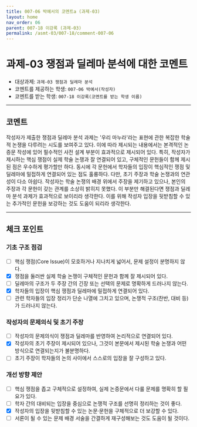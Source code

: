 ```yaml
---
title: 007-06 박예서의 코멘트a (과제-03) 
layout: home
nav_order: 06
parent: 007-18 이강록 (과제-03)
permalink: /asmt-03/007-18/comment-007-06
---
```


# 과제-03 쟁점과 딜레마 분석에 대한 코멘트

- 대상과제: `과제-03 쟁점과 딜레마 분석`
- 코멘트를 제공하는 학생: `007-06 박예서(작성자)` 
- 코멘트를 받는 학생: `007-18 이강록(코멘트를 받는 학생 이름)` 

---

## 코멘트

작성자가 제출한 쟁점과 딜레마 분석 과제는 '우리 마누라'라는 표현에 관한 복잡한 학술적 논쟁을 다루려는 시도를 보여주고 있다. 이에 따라 제시되는 내용에서는 본격적인 논증문 작성에 있어 필수적인 사전 설계 부분이 효과적으로 제시되어 있다. 특히, 작성자가 제시하는 핵심 쟁점이 실제 학술 논쟁과 잘 연결되어 있고, 구체적인 문헌들이 함께 제시된 점은 우수하게 평가할만 하다. 동시에 각 문헌에서 학자들의 입장이 핵심적인 쟁점 및 딜레마에 밀접하게 연결되어 있는 점도 훌륭하다. 다만, 초기 주장과 학술 논쟁과의 연관성이 다소 아쉽다. 작성자는 학술 논쟁의 배경 위에서 주장을 제기하고 있으나, 본인의 주장과 각 문헌이 갖는 관계를 소상히 밝히지 못했다. 이 부분만 해결된다면 쟁점과 딜레마 분석 과제가 효과적으로 보이리라 생각한다. 이를 위해 작성자 입장을 뒷받침할 수 있는 추가적인 문헌을 보강하는 것도 도움이 되리라 생각한다.

---

## 체크 포인트

### **기초 구조 점검**
- [ ] 핵심 쟁점(Core Issue)이 모호하거나 지나치게 넓어서, 문제 설정이 분명하지 않다.
- [x] 쟁점을 둘러싼 실제 학술 논쟁이 구체적인 문헌과 함께 잘 제시되어 있다.
- [ ] 딜레마의 구조가 두 주장 간의 긴장 또는 선택의 문제로 명확하게 드러나지 않는다.
- [x] 학자들의 입장이 핵심 쟁점과 딜레마에 밀접하게 연결되어 있다.
- [ ] 관련 학자들의 입장 정리가 단순 나열에 그치고 있으며, 논쟁적 구조(찬반, 대비 등)가 드러나지 않는다.

### **작성자의 문제의식 및 초기 주장**
- [ ] 작성자의 문제의식이 쟁점과 딜레마를 반영하여 논리적으로 연결되어 있다.
- [x] 작성자의 초기 주장이 제시되어 있으나, 그것이 본문에서 제시된 학술 논쟁과 어떤 방식으로 연결되는지가 불분명하다.
- [ ] 초기 주장이 학자들의 논의 사이에서 스스로의 입장을 잘 구성하고 있다.

### **개선 방향 제안**
- [ ] 핵심 쟁점을 좁고 구체적으로 설정하여, 실제 논증문에서 다룰 문제를 명확히 할 필요가 있다.
- [ ] 학자 간의 대비되는 입장을 중심으로 논쟁적 구조를 선명히 정리하는 것이 좋다.
- [x] 작성자의 입장을 뒷받침할 수 있는 논문·문헌을 구체적으로 더 보강할 수 있다.
- [ ] 서론이 될 수 있는 문제 배경 서술을 간결하게 재구성해보는 것도 도움이 될 것이다.
